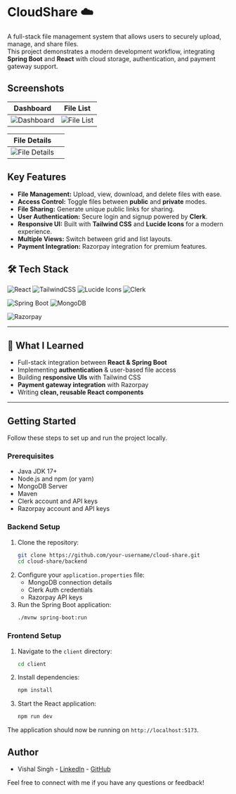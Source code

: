 # CloudShare ☁️

A full-stack file management system that allows users to securely upload, manage, and share files.  
This project demonstrates a modern development workflow, integrating **Spring Boot** and **React** with cloud storage, authentication, and payment gateway support.

## Screenshots

| Dashboard | File List |
| :---: | :---: |
| ![Dashboard](https://github.com/user-attachments/assets/8ef54ac5-8fa9-424f-8858-f0c6a54d173a) | ![File List](https://github.com/user-attachments/assets/35e9797f-b9d8-4f5b-b1a6-717994304eb6) |

| File Details |  |
| :---: | :---: |
| ![File Details](https://github.com/user-attachments/assets/65f1a406-f816-4c4e-9f22-123e6d4378b4) |   |

## Key Features

* **File Management:** Upload, view, download, and delete files with ease.
* **Access Control:** Toggle files between **public** and **private** modes.
* **File Sharing:** Generate unique public links for sharing.
* **User Authentication:** Secure login and signup powered by **Clerk**.
* **Responsive UI:** Built with **Tailwind CSS** and **Lucide Icons** for a modern experience.
* **Multiple Views:** Switch between grid and list layouts.
* **Payment Integration:** Razorpay integration for premium features.

## 🛠️ Tech Stack

![React](https://img.shields.io/badge/React-18-61DAFB?style=for-the-badge&logo=react&logoColor=black)
![TailwindCSS](https://img.shields.io/badge/TailwindCSS-3-38B2AC?style=for-the-badge&logo=tailwindcss&logoColor=white)
![Lucide Icons](https://img.shields.io/badge/Lucide-Icons-000000?style=for-the-badge&logo=lucide&logoColor=white)
![Clerk](https://img.shields.io/badge/Clerk-Auth-3B82F6?style=for-the-badge&logo=clerk&logoColor=white)

![Spring Boot](https://img.shields.io/badge/Spring%20Boot-3.0-6DB33F?style=for-the-badge&logo=springboot&logoColor=white)
![MongoDB](https://img.shields.io/badge/MongoDB-Database-47A248?style=for-the-badge&logo=mongodb&logoColor=white)

![Razorpay](https://img.shields.io/badge/Razorpay-Payments-02042B?style=for-the-badge&logo=razorpay&logoColor=00AEEF)

---

## 📖 What I Learned  

* Full-stack integration between **React & Spring Boot**  
* Implementing **authentication** & user-based file access  
* Building **responsive UIs** with Tailwind CSS  
* **Payment gateway integration** with Razorpay  
* Writing **clean, reusable React components**  

---

## Getting Started

Follow these steps to set up and run the project locally.

### Prerequisites

* Java JDK 17+
* Node.js and npm (or yarn)
* MongoDB Server
* Maven
* Clerk account and API keys
* Razorpay account and API keys

### Backend Setup

1. Clone the repository:
    ```bash
    git clone https://github.com/your-username/cloud-share.git
    cd cloud-share/backend
    ```
2. Configure your `application.properties` file:
    * MongoDB connection details
    * Clerk Auth credentials
    * Razorpay API keys
3. Run the Spring Boot application:
    ```bash
    ./mvnw spring-boot:run
    ```

### Frontend Setup

1. Navigate to the `client` directory:
    ```bash
    cd client
    ```
2. Install dependencies:
    ```bash
    npm install
    ```
3. Start the React application:
    ```bash
    npm run dev
    ```

The application should now be running on `http://localhost:5173`.

## Author

* Vishal Singh - [LinkedIn](https://www.linkedin.com/in/vishal-singh-81988928b/) - [GitHub](https://github.com/vishalsingh-2004)

Feel free to connect with me if you have any questions or feedback!

